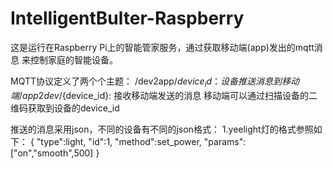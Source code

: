 # IntelligentBulter-Raspberry
这是运行在Raspberry Pi上的智能管家服务，通过获取移动端(app)发出的mqtt消息
来控制家庭的智能设备。

MQTT协议定义了两个个主题：
	/dev2app/${device_id}：设备推送消息到移动端
	/app2dev/${device_id}: 接收移动端发送的消息
移动端可以通过扫描设备的二维码获取到设备的device_id

推送的消息采用json，不同的设备有不同的json格式：
1.yeelight灯的格式参照如下：
{
    "type":light,
    "id":1,
    "method":set_power,
    "params":["on","smooth",500]
}

